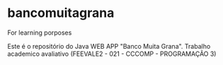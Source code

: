 # bancomuitagrana
For learning porposes

Este é o repositório do Java WEB APP "Banco Muita Grana".
Trabalho academico avaliativo (FEEVALE2 - 021 - CCCOMP - PROGRAMAÇÃO 3)


